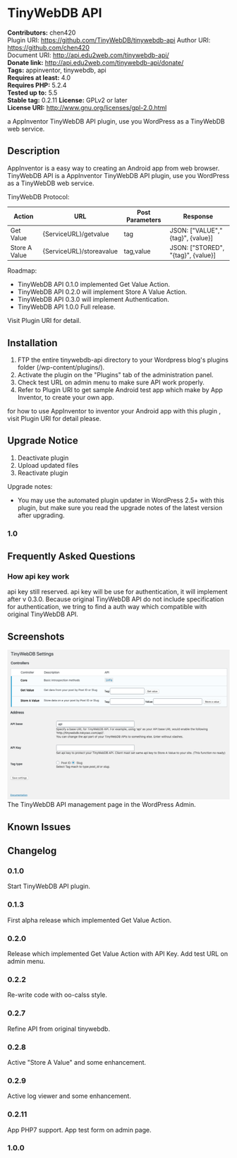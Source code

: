 # TinyWebDB API #

**Contributors:** chen420  
Plugin URI: https://github.com/TinyWebDB/tinywebdb-api
Author URI: https://github.com/chen420  
Document URI: http://api.edu2web.com/tinywebdb-api/  
**Donate link:**  http://api.edu2web.com/tinywebdb-api/donate/  
**Tags:** appinventor, tinywebdb, api  
**Requires at least:** 4.0  
**Requires PHP:** 5.2.4  
**Tested up to:** 5.5  
**Stable tag:** 0.2.11
**License:** GPLv2 or later  
**License URI:** http://www.gnu.org/licenses/gpl-2.0.html  

a AppInventor TinyWebDB API plugin, use you WordPress as a TinyWebDB web service.


## Description ##

AppInventor is a easy way to creating an Android app from web browser.
TinyWebDB API is a AppInventor TinyWebDB API plugin, use you WordPress as a TinyWebDB web service.

TinyWebDB Protocol:  

|    Action        |URL                      |Post Parameters  |Response                          |
|------------------|-------------------------|-----------------|----------------------------------|
|    Get Value     |{ServiceURL}/getvalue    |tag              |JSON: ["VALUE","{tag}", {value}]  |
|    Store A Value |{ServiceURL}/storeavalue |tag,value        |JSON: ["STORED", "{tag}", {value}]|

Roadmap:
*    TinyWebDB API 0.1.0 implemented Get Value Action.
*    TinyWebDB API 0.2.0 will implement Store A Value Action.
*    TinyWebDB API 0.3.0 will implement Authentication.
*    TinyWebDB API 1.0.0 Full release.

Visit Plugin URI for detail.

## Installation ##

1. FTP the entire tinywebdb-api directory to your Wordpress blog's plugins folder (/wp-content/plugins/).
2. Activate the plugin on the "Plugins" tab of the administration panel.
3. Check test URL on admin menu to make sure API work properly.
4. Refer to Plugin URI to get sample Android test app which make by App Inventor, to create your own app.

for how to use AppInventor to inventor your Android app with this plugin , visit Plugin URI for detail please.


## Upgrade Notice ##
1. Deactivate plugin
2. Upload updated files
3. Reactivate plugin

Upgrade notes:
*  You may use the automated plugin updater in WordPress 2.5+ with this plugin, but make sure you read the upgrade notes of the latest version after upgrading.

### 1.0 ###


## Frequently Asked Questions ##
### How api key work ###

api key still reserved.
api key will be use for authentication, it will implement after v 0.3.0.
Because original TinyWebDB API do not include specification for authentication, 
we tring to find a auth way which compatible with original TinyWebDB API.  

## Screenshots ##
![](screenshot-1.png)
The TinyWebDB API management page in the WordPress Admin.


## Known Issues ##


## Changelog ##

### 0.1.0 ###  
Start TinyWebDB API plugin.

### 0.1.3 ###  
First alpha release which implemented Get Value Action.

### 0.2.0 ###  
Release which implemented Get Value Action with API Key.
Add test URL on admin menu.

### 0.2.2 ###  
Re-write code with oo-calss style.

### 0.2.7 ###  
Refine API from original tinywebdb.

### 0.2.8 ###  
Active "Store A Value" and some enhancement.

### 0.2.9 ### 
Active log viewer and some enhancement.

### 0.2.11 ###  
App PHP7 support.
App test form on admin page.

### 1.0.0 ###  
